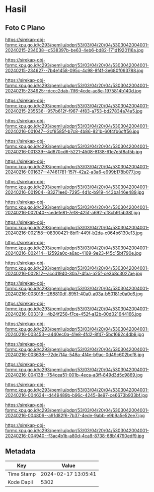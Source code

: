# Hasil

## Foto C Plano

https://sirekap-obj-formc.kpu.go.id/c293/pemilu/pdpr/53/03/04/20/04/5303042004001-20240215-234038--c538397b-be63-4eb6-bd82-171d1920116a.jpg

https://sirekap-obj-formc.kpu.go.id/c293/pemilu/pdpr/53/03/04/20/04/5303042004001-20240215-234627--7b4e1458-095c-4c98-8f4f-3e680f093788.jpg

https://sirekap-obj-formc.kpu.go.id/c293/pemilu/pdpr/53/03/04/20/04/5303042004001-20240215-234925--dccc2dab-11f6-4cde-ac8e-1975814b140d.jpg

https://sirekap-obj-formc.kpu.go.id/c293/pemilu/pdpr/53/03/04/20/04/5303042004001-20240215-235536--957b612f-f967-4f83-a753-bd27834a74a5.jpg

https://sirekap-obj-formc.kpu.go.id/c293/pemilu/pdpr/53/03/04/20/04/5303042004001-20240216-001047--2cf8585f-b7c8-4b86-821b-60f4fb6cff56.jpg

https://sirekap-obj-formc.kpu.go.id/c293/pemilu/pdpr/53/03/04/20/04/5303042004001-20240216-001339--4d870cd6-5221-4508-8138-61e7e5f8af5b.jpg

https://sirekap-obj-formc.kpu.go.id/c293/pemilu/pdpr/53/03/04/20/04/5303042004001-20240216-001637--47461781-157f-42a2-a3a6-e999b178b077.jpg

https://sirekap-obj-formc.kpu.go.id/c293/pemilu/pdpr/53/03/04/20/04/5303042004001-20240216-001904--83271ee0-7295-4d1c-b919-443ba146e489.jpg

https://sirekap-obj-formc.kpu.go.id/c293/pemilu/pdpr/53/03/04/20/04/5303042004001-20240216-002040--cedefe81-7e18-425f-a692-cf8cb915b38f.jpg

https://sirekap-obj-formc.kpu.go.id/c293/pemilu/pdpr/53/03/04/20/04/5303042004001-20240216-002158--08300421-8bf1-449f-b2da-c064b6130e13.jpg

https://sirekap-obj-formc.kpu.go.id/c293/pemilu/pdpr/53/03/04/20/04/5303042004001-20240216-002414--12592a0c-a6ac-4169-9e23-f45c15bf790e.jpg

https://sirekap-obj-formc.kpu.go.id/c293/pemilu/pdpr/53/03/04/20/04/5303042004001-20240216-002812--accd1940-30a7-4faa-a25f-ce3b8c3027ae.jpg

https://sirekap-obj-formc.kpu.go.id/c293/pemilu/pdpr/53/03/04/20/04/5303042004001-20240216-003018--268810df-8951-40a0-a03a-b50181e0a0c6.jpg

https://sirekap-obj-formc.kpu.go.id/c293/pemilu/pdpr/53/03/04/20/04/5303042004001-20240216-003319--4b24f258-f7ce-452f-a12b-00d021644166.jpg

https://sirekap-obj-formc.kpu.go.id/c293/pemilu/pdpr/53/03/04/20/04/5303042004001-20240216-003453--a440ec0a-41e8-4fd2-8f47-5bc1692c4db9.jpg

https://sirekap-obj-formc.kpu.go.id/c293/pemilu/pdpr/53/03/04/20/04/5303042004001-20240216-003638--72de7f4a-548a-4f4e-b9ac-0d49c602bcf8.jpg

https://sirekap-obj-formc.kpu.go.id/c293/pemilu/pdpr/53/03/04/20/04/5303042004001-20240216-004138--754cea51-001b-4eca-a3ff-849d3d5c9869.jpg

https://sirekap-obj-formc.kpu.go.id/c293/pemilu/pdpr/53/03/04/20/04/5303042004001-20240216-004634--d449489b-b96c-4245-8e97-ce6673b933bf.jpg

https://sirekap-obj-formc.kpu.go.id/c293/pemilu/pdpr/53/03/04/20/04/5303042004001-20240216-004806--a91d82f6-7b37-4ede-9abb-e9b9a5e52ee7.jpg

https://sirekap-obj-formc.kpu.go.id/c293/pemilu/pdpr/53/03/04/20/04/5303042004001-20240216-004940--f3ac4b1b-a80d-4ca8-8738-68b14790edf9.jpg


## Metadata

| Key        | Value               |
| ---------- | ------------------- |
| Time Stamp | 2024-02-17 13:05:41 |
| Kode Dapil | 5302                |



